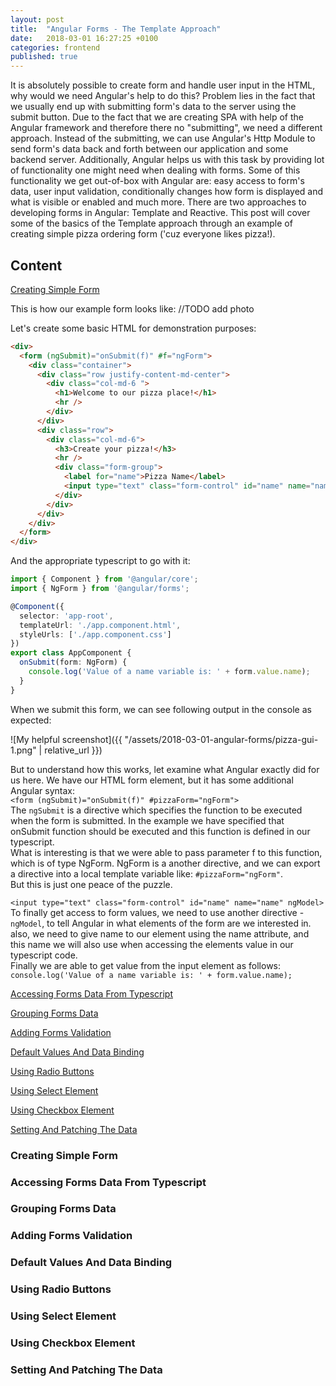 ```yaml
---
layout: post
title:  "Angular Forms - The Template Approach"
date:   2018-03-01 16:27:25 +0100
categories: frontend
published: true
---
```


It is absolutely possible to create form and handle user input in the HTML, why would we need Angular's help to do this? Problem lies in the fact that we usually end up with submitting form's data to the server using the submit button. Due to the fact that we are creating SPA with help of the Angular framework and therefore there no "submitting", we need a different approach. Instead of the submitting, we can use Angular's Http Module to send form's data back and forth between our application and some backend server. Additionally, Angular helps us with this task by providing lot of functionality one might need when dealing with forms. Some of this functionality we get out-of-box with Angular are: easy access to form's data, user input validation, conditionally changes how form is displayed and what is visible or enabled and much more. 
There are two approaches to developing forms in Angular: Template and Reactive. This post will cover some of the basics of the Template approach through an example of creating simple pizza ordering form ('cuz everyone likes pizza!).

## Content

[Creating Simple Form](#creating-simple-form)

This is how our example form looks like:
//TODO add photo

Let's create some basic HTML for demonstration purposes:

```html
<div>
  <form (ngSubmit)="onSubmit(f)" #f="ngForm">
    <div class="container">
      <div class="row justify-content-md-center">
        <div class="col-md-6 ">
          <h1>Welcome to our pizza place!</h1>
          <hr />
        </div>
      </div>
      <div class="row">
        <div class="col-md-6">
          <h3>Create your pizza!</h3>
          <hr />
          <div class="form-group">
            <label for="name">Pizza Name</label>
            <input type="text" class="form-control" id="name" name="name" ngModel>
          </div>
        </div>
      </div>
    </div>
  </form>
</div>
```

And the appropriate typescript to go with it:

```ts
import { Component } from '@angular/core';
import { NgForm } from '@angular/forms';

@Component({
  selector: 'app-root',
  templateUrl: './app.component.html',
  styleUrls: ['./app.component.css']
})
export class AppComponent {
  onSubmit(form: NgForm) {
    console.log('Value of a name variable is: ' + form.value.name);
  }
}

```

When we submit this form, we can see following output in the console as expected:

![My helpful screenshot]({{ "/assets/2018-03-01-angular-forms/pizza-gui-1.png" | relative_url }})

But to understand how this works, let examine what Angular exactly did for us here. We have our HTML form element, but it has some additional Angular syntax:  
`<form (ngSubmit)="onSubmit(f)" #pizzaForm="ngForm">`  
The `ngSubmit` is a directive which specifies the function to be executed when the form is submitted. In the example we have specified that onSubmit function should be executed and this function is defined in our typescript.  
What is interesting is that we were able to pass parameter f to this function, which is of type NgForm. NgForm is a another directive, and we can export a directive into a local template variable like: `#pizzaForm="ngForm"`.  
But this is just one peace of the puzzle.

`<input type="text" class="form-control" id="name" name="name" ngModel>`  
To finally get access to form values, we need to use another directive - `ngModel`, to tell Angular in what elements of the form are we interested in. also, we need to give name to our element using the name attribute, and this name we will also use when accessing the elements value in our typescript code.  
Finally we are able to get value from the input element as follows:  
`console.log('Value of a name variable is: ' + form.value.name);`



[Accessing Forms Data From Typescript](#accessing-forms-data-from-typescript)

[Grouping Forms Data](#grouping-forms-data)

[Adding Forms Validation](#adding-forms-validation)

[Default Values And Data Binding](#default-values-and-data-binding)

[Using Radio Buttons](#using-radio-buttons)

[Using Select Element](#using-select-element)

[Using Checkbox Element](#using-checkbox-element)

[Setting And Patching The Data](#setting-and-patching-the-data)

### Creating Simple Form

### Accessing Forms Data From Typescript

### Grouping Forms Data

### Adding Forms Validation

### Default Values And Data Binding

### Using Radio Buttons

### Using Select Element

### Using Checkbox Element

### Setting And Patching The Data